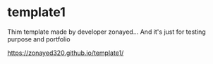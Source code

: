 # template1
Thim template made by developer zonayed... And it's just for testing purpose and portfolio

https://zonayed320.github.io/template1/
